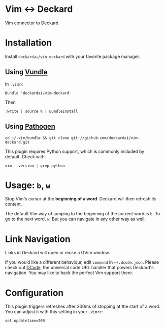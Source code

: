 # Vim <-> Deckard

Vim connector to Deckard.

# Installation

Install `deckardai/vim-deckard` with your favorite package manager.

## Using [Vundle](https://github.com/gmarik/vundle)

In `.vimrc`

    Bundle 'deckardai/vim-deckard'
  
Then

    :write | source % | BundleInstall

## Using [Pathogen](https://github.com/tpope/vim-pathogen)

  `cd ~/.vim/bundle && git clone git://github.com/deckardai/vim-deckard.git`


This plugin requires Python support, which is commonly included by default. Check with: 

    vim --version | grep python

# Usage: `b`, `w`

Stop Vim's cursor at the **beginning of a word**.
Deckard will then refresh its content.

The default Vim way of jumping to the beginning of the current word is `b`. To go to the next word, `w`. But you can navigate in any other way as well.

# Link Navigation

Links in Deckard will open or reuse a GVim window.

If you would like a different behaviour, edit `command` in `~/.dcode.json`.
Please check out [DCode](https://github.com/deckardai/dcode), the universal
code URL handler that powers Deckard's navigation. You may like to hack the
perfect Vim support there.

# Configuration

This plugin triggers refreshes after 200ms of stopping at the start of a word. You can adjust it with this setting in your `.vimrc`:

    set updatetime=200
